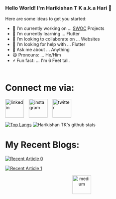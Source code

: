 ### Hello World! I'm Harikishan T K a.k.a Hari 👋


Here are some ideas to get you started:

- 🔭 I’m currently working on ... [SWOC](http://swoc.tech/) Projects
- 🌱 I’m currently learning ... Flutter
- 👯 I’m looking to collaborate on ... Websites
- 🤔 I’m looking for help with ... Flutter
- 💬 Ask me about ... Anything
- 😄 Pronouns: ... He/Him
- ⚡ Fun fact: ... I'm 6 Feet tall.
<br></br>
# Connect me via:
<p align="left">
  <a href="https://www.linkedin.com/in/harikishan-tk-06abb4199/" target="_blank"><img align="center" src="https://cdn.jsdelivr.net/npm/simple-icons@3.0.1/icons/linkedin.svg" alt="linkedin" height="60" width="60" /></a> &nbsp;&nbsp;
  <a href="https://www.instagram.com/xxiamsaiyanxx/" target="_blank"><img align="center" src="https://cdn.jsdelivr.net/npm/simple-icons@3.0.1/icons/instagram.svg" alt="instagram" height="60" width="60" /></a> &nbsp;&nbsp;
  <a href="https://twitter.com/harikishan_tk" target="_blank"><img align="center" src="https://cdn.jsdelivr.net/npm/simple-icons@3.0.1/icons/twitter.svg" alt="twitter" height="60" width="60" /></a> &nbsp;&nbsp;
</p>



[![Top Langs](https://github-readme-stats.vercel.app/api/top-langs/?username=harikishantk&layout=compact)](https://github.com/harikishantk/github-readme-stats)
![Harikishan TK's github stats](https://github-readme-stats.vercel.app/api?username=harikishantk&count_private=true&show_icons=true&theme=dark)



# My Recent Blogs:

<a target="_blank" href="https://github-readme-medium-recent-article.vercel.app/medium/@harikishantk/0"><img src="https://github-readme-medium-recent-article.vercel.app/medium/@harikishantk/0" alt="Recent Article 0">


<a target="_blank" href="https://github-readme-medium-recent-article.vercel.app/medium/@harikishantk/1"><img src="https://github-readme-medium-recent-article.vercel.app/medium/@harikishantk/1" alt="Recent Article 1"> 
  
<p align="center">
 <a href="https://harikishantk.medium.com/" target="_blank"><img align="center" src="https://cdn.jsdelivr.net/npm/simple-icons@3.0.1/icons/medium.svg" alt="medium" height="60" width="60" /></a> &nbsp;&nbsp;
</p>
  
